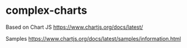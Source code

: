 # complex-charts
 
Based on Chart JS https://www.chartjs.org/docs/latest/

Samples https://www.chartjs.org/docs/latest/samples/information.html

